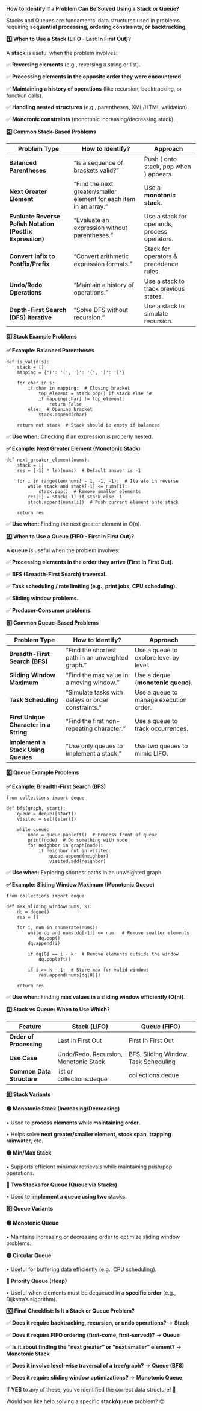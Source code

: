 **How to Identify If a Problem Can Be Solved Using a Stack or Queue?**

  

Stacks and Queues are fundamental data structures used in problems requiring **sequential processing, ordering constraints, or backtracking**.

**1️⃣ When to Use a Stack (LIFO - Last In First Out)?**

  

A **stack** is useful when the problem involves:

✅ **Reversing elements** (e.g., reversing a string or list).

✅ **Processing elements in the opposite order they were encountered**.

✅ **Maintaining a history of operations** (like recursion, backtracking, or function calls).

✅ **Handling nested structures** (e.g., parentheses, XML/HTML validation).

✅ **Monotonic constraints** (monotonic increasing/decreasing stack).

**2️⃣ Common Stack-Based Problems**

|**Problem Type**|**How to Identify?**|**Approach**|
|---|---|---|
|**Balanced Parentheses**|“Is a sequence of brackets valid?”|Push ( onto stack, pop when ) appears.|
|**Next Greater Element**|“Find the next greater/smaller element for each item in an array.”|Use a **monotonic stack**.|
|**Evaluate Reverse Polish Notation (Postfix Expression)**|“Evaluate an expression without parentheses.”|Use a stack for operands, process operators.|
|**Convert Infix to Postfix/Prefix**|“Convert arithmetic expression formats.”|Stack for operators & precedence rules.|
|**Undo/Redo Operations**|“Maintain a history of operations.”|Use a stack to track previous states.|
|**Depth-First Search (DFS) Iterative**|“Solve DFS without recursion.”|Use a stack to simulate recursion.|

**3️⃣ Stack Example Problems**

  

**✅ Example: Balanced Parentheses**

```
def is_valid(s):
    stack = []
    mapping = {')': '(', '}': '{', ']': '['}
    
    for char in s:
        if char in mapping:  # Closing bracket
            top_element = stack.pop() if stack else '#'
            if mapping[char] != top_element:
                return False
        else:  # Opening bracket
            stack.append(char)
    
    return not stack  # Stack should be empty if balanced
```

✅ **Use when:** Checking if an expression is properly nested.

**✅ Example: Next Greater Element (Monotonic Stack)**

```
def next_greater_element(nums):
    stack = []
    res = [-1] * len(nums)  # Default answer is -1
    
    for i in range(len(nums) - 1, -1, -1):  # Iterate in reverse
        while stack and stack[-1] <= nums[i]:  
            stack.pop()  # Remove smaller elements
        res[i] = stack[-1] if stack else -1
        stack.append(nums[i])  # Push current element onto stack
    
    return res
```

✅ **Use when:** Finding the next greater element in O(n).

**4️⃣ When to Use a Queue (FIFO - First In First Out)?**

  

A **queue** is useful when the problem involves:

✅ **Processing elements in the order they arrive (First In First Out).**

✅ **BFS (Breadth-First Search) traversal.**

✅ **Task scheduling / rate limiting (e.g., print jobs, CPU scheduling).**

✅ **Sliding window problems.**

✅ **Producer-Consumer problems.**

**5️⃣ Common Queue-Based Problems**

|**Problem Type**|**How to Identify?**|**Approach**|
|---|---|---|
|**Breadth-First Search (BFS)**|“Find the shortest path in an unweighted graph.”|Use a queue to explore level by level.|
|**Sliding Window Maximum**|“Find the max value in a moving window.”|Use a deque (**monotonic queue**).|
|**Task Scheduling**|“Simulate tasks with delays or order constraints.”|Use a queue to manage execution order.|
|**First Unique Character in a String**|“Find the first non-repeating character.”|Use a queue to track occurrences.|
|**Implement a Stack Using Queues**|“Use only queues to implement a stack.”|Use two queues to mimic LIFO.|

**6️⃣ Queue Example Problems**

  

**✅ Example: Breadth-First Search (BFS)**

```
from collections import deque

def bfs(graph, start):
    queue = deque([start])
    visited = set([start])

    while queue:
        node = queue.popleft()  # Process front of queue
        print(node)  # Do something with node
        for neighbor in graph[node]:
            if neighbor not in visited:
                queue.append(neighbor)
                visited.add(neighbor)
```

✅ **Use when:** Exploring shortest paths in an unweighted graph.

**✅ Example: Sliding Window Maximum (Monotonic Queue)**

```
from collections import deque

def max_sliding_window(nums, k):
    dq = deque()
    res = []

    for i, num in enumerate(nums):
        while dq and nums[dq[-1]] <= num:  # Remove smaller elements
            dq.pop()
        dq.append(i)

        if dq[0] == i - k:  # Remove elements outside the window
            dq.popleft()

        if i >= k - 1:  # Store max for valid windows
            res.append(nums[dq[0]])

    return res
```

✅ **Use when:** Finding **max values in a sliding window efficiently (O(n))**.

**7️⃣ Stack vs Queue: When to Use Which?**

|**Feature**|**Stack (LIFO)**|**Queue (FIFO)**|
|---|---|---|
|**Order of Processing**|Last In First Out|First In First Out|
|**Use Case**|Undo/Redo, Recursion, Monotonic Stack|BFS, Sliding Window, Task Scheduling|
|**Common Data Structure**|list or collections.deque|collections.deque|

**8️⃣ Stack Variants**

  

**🟢 Monotonic Stack (Increasing/Decreasing)**

• Used to **process elements while maintaining order**.

• Helps solve **next greater/smaller element**, **stock span**, **trapping rainwater**, etc.

  

**🟡 Min/Max Stack**

• Supports efficient min/max retrievals while maintaining push/pop operations.

  

**🔴 Two Stacks for Queue (Queue via Stacks)**

• Used to **implement a queue using two stacks**.

**9️⃣ Queue Variants**

  

**🟢 Monotonic Queue**

• Maintains increasing or decreasing order to optimize sliding window problems.

  

**🟡 Circular Queue**

• Useful for buffering data efficiently (e.g., CPU scheduling).

  

**🔴 Priority Queue (Heap)**

• Useful when elements must be dequeued in a **specific order** (e.g., Dijkstra’s algorithm).

**🔟 Final Checklist: Is It a Stack or Queue Problem?**

  

✅ **Does it require backtracking, recursion, or undo operations?** → **Stack**

✅ **Does it require FIFO ordering (first-come, first-served)?** → **Queue**

✅ **Is it about finding the “next greater” or “next smaller” element?** → **Monotonic Stack**

✅ **Does it involve level-wise traversal of a tree/graph?** → **Queue (BFS)**

✅ **Does it require sliding window optimizations?** → **Monotonic Queue**

  

If **YES** to any of these, you’ve identified the correct data structure! 🚀

  

Would you like help solving a specific **stack/queue** problem? 😊